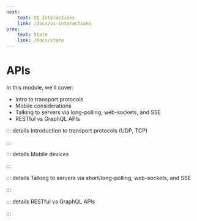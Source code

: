 ```yaml
---
next:
    text: UI Interactions
    link: /docs/ui-interactions
prev:
    text: State 
    link: /docs/state
---
```


<!-- markdownlint-disable MD007 MD010 MD013 MD024 MD033 MD041 -->

<script setup>
import DocHeading from "../components/doc-heading.vue"
</script>

# APIs

<DocHeading />

In this module, we'll cover:

- Intro to transport protocols
- Mobile considerations
- Talking to servers via long-polling, web-sockets, and SSE
- RESTful vs GraphQL APIs

::: details Introduction to transport protocols (UDP, TCP)
<!--@include: ./transfer-protocols.md-->
:::

::: details Mobile devices
<!--@include: ./mobile-devices.md-->
:::

::: details Talking to servers via short/long-polling, web-sockets, and SSE
<!--@include: ./talking-to-servers.md-->
:::

::: details RESTful vs GraphQL APIs
<!--@include: ./restful-vs-graphql.md-->
:::
